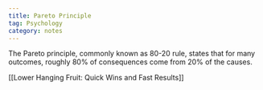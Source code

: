 ```yaml
---
title: Pareto Principle
tag: Psychology 
category: notes
---
```


The Pareto principle, commonly known as 80-20 rule, states that for many outcomes, roughly 80% of consequences come from 20% of the causes. 

[[Lower Hanging Fruit: Quick Wins and Fast Results]] 